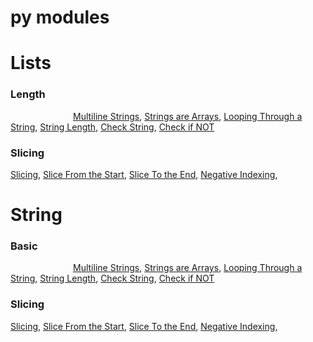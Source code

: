 # py modules

<h1>Lists</h1>

  <h3>Length</h3>
    <span style="margin-left: 100px">
      <a href="https://www.w3schools.com/python/python_strings.asp">Multiline Strings</a>,
      <a href="https://www.w3schools.com/python/python_strings.asp">Strings are Arrays</a>,
      <a href="https://www.w3schools.com/python/python_strings.asp">Looping Through a String</a>,
      <a href="https://www.w3schools.com/python/python_strings.asp">String Length</a>,
      <a href="https://www.w3schools.com/python/python_strings.asp">Check String</a>,
      <a href="https://www.w3schools.com/python/python_strings.asp">Check if NOT</a>
    </span>

  <h3>Slicing</h3>
    <span>
      <a href="https://www.w3schools.com/python/python_strings_slicing.asp">Slicing</a>,
      <a href="https://www.w3schools.com/python/python_strings_slicing.asp">Slice From the Start</a>,
      <a href="https://www.w3schools.com/python/python_strings_slicing.asp">Slice To the End</a>,
      <a href="https://www.w3schools.com/python/python_strings_slicing.asp">Negative Indexing</a>,
    </span>


<h1>String</h1>

  <h3>Basic</h3>
    <span style="margin-left: 100px">
      <a href="https://www.w3schools.com/python/python_strings.asp">Multiline Strings</a>,
      <a href="https://www.w3schools.com/python/python_strings.asp">Strings are Arrays</a>,
      <a href="https://www.w3schools.com/python/python_strings.asp">Looping Through a String</a>,
      <a href="https://www.w3schools.com/python/python_strings.asp">String Length</a>,
      <a href="https://www.w3schools.com/python/python_strings.asp">Check String</a>,
      <a href="https://www.w3schools.com/python/python_strings.asp">Check if NOT</a>
    </span>

  <h3>Slicing</h3>
    <span>
      <a href="https://www.w3schools.com/python/python_strings_slicing.asp">Slicing</a>,
      <a href="https://www.w3schools.com/python/python_strings_slicing.asp">Slice From the Start</a>,
      <a href="https://www.w3schools.com/python/python_strings_slicing.asp">Slice To the End</a>,
      <a href="https://www.w3schools.com/python/python_strings_slicing.asp">Negative Indexing</a>,
    </span>
